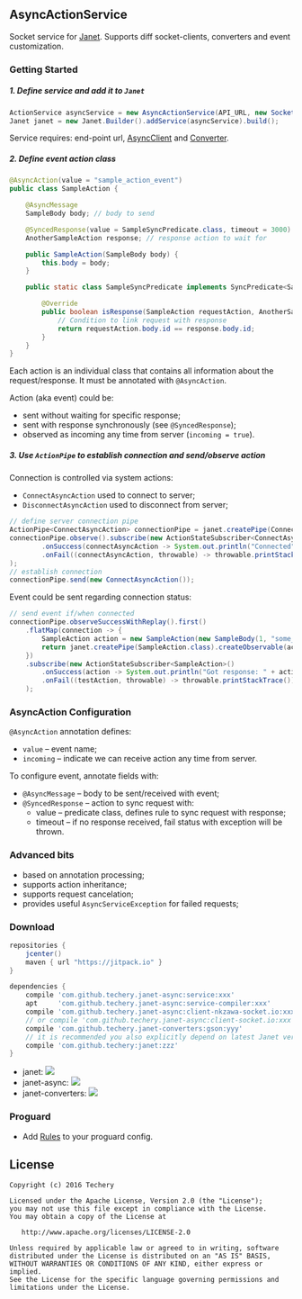 ## AsyncActionService
Socket service for [Janet](https://github.com/techery/janet). Supports diff socket-clients, converters and event customization.

### Getting Started
##### 1. Define service and add it to `Janet`
```java
ActionService asyncService = new AsyncActionService(API_URL, new SocketIO(), new GsonConverter(new Gson()))
Janet janet = new Janet.Builder().addService(asyncService).build();
```

Service requires: end-point url, [AsyncClient](clients) and [Converter](https://github.com/techery/janet-converters).
 
##### 2. Define event action class
```java
@AsyncAction(value = "sample_action_event")
public class SampleAction {

    @AsyncMessage
    SampleBody body; // body to send

    @SyncedResponse(value = SampleSyncPredicate.class, timeout = 3000)
    AnotherSampleAction response; // response action to wait for

    public SampleAction(SampleBody body) {
        this.body = body;
    }

    public static class SampleSyncPredicate implements SyncPredicate<SampleAction, AnotherSampleAction> {

        @Override
        public boolean isResponse(SampleAction requestAction, AnotherSampleAction response) {
            // Condition to link request with response
            return requestAction.body.id == response.body.id;
        }
    }
}
```
Each action is an individual class that contains all information about the request/response.
It must be annotated with `@AsyncAction`.

Action (aka event) could be:
* sent without waiting for specific response;
* sent with response synchronously (see `@SyncedResponse`);
* observed as incoming any time from server (`incoming = true`).

##### 3. Use `ActionPipe` to establish connection and send/observe action
Connection is controlled via system actions:
* `ConnectAsyncAction` used to connect to server;
* `DisconnectAsyncAction` used to disconnect from server;

```java
// define server connection pipe
ActionPipe<ConnectAsyncAction> connectionPipe = janet.createPipe(ConnectAsyncAction.class, Schedulers.io());
connectionPipe.observe().subscribe(new ActionStateSubscriber<ConnectAsyncAction>()
        .onSuccess(connectAsyncAction -> System.out.println("Connected"))
        .onFail((connectAsyncAction, throwable) -> throwable.printStackTrace())
);
// establish connection
connectionPipe.send(new ConnectAsyncAction());
```

Event could be sent regarding connection status:
```java
// send event if/when connected
connectionPipe.observeSuccessWithReplay().first()
    .flatMap(connection -> {
        SampleAction action = new SampleAction(new SampleBody(1, "some_payload"));
        return janet.createPipe(SampleAction.class).createObservable(action);
    })
    .subscribe(new ActionStateSubscriber<SampleAction>()
        .onSuccess(action -> System.out.println("Got response: " + action.response.body))
        .onFail((testAction, throwable) -> throwable.printStackTrace())
    );
```

### AsyncAction Configuration

`@AsyncAction` annotation defines:
* `value` – event name;
* `incoming` – indicate we can receive action any time from server.  

To configure event, annotate fields with:
* `@AsyncMessage` – body to be sent/received with event;
* `@SyncedResponse` – action to sync request with:
    * value – predicate class, defines rule to sync request with response;
    * timeout – if no response received, fail status with exception will be thrown.

### Advanced bits
* based on annotation processing;
* supports action inheritance;
* supports request cancelation;
* provides useful `AsyncServiceException` for failed requests;

### Download
```groovy
repositories {
    jcenter()
    maven { url "https://jitpack.io" }
}

dependencies {
    compile 'com.github.techery.janet-async:service:xxx'
    apt     'com.github.techery.janet-async:service-compiler:xxx'
    compile 'com.github.techery.janet-async:client-nkzawa-socket.io:xxx'
    // or compile 'com.github.techery.janet-async:client-socket.io:xxx'
    compile 'com.github.techery.janet-converters:gson:yyy'
    // it is recommended you also explicitly depend on latest Janet version for bug fixes and new features.
    compile 'com.github.techery:janet:zzz' 
}
```
* janet: [![](https://jitpack.io/v/techery/janet.svg)](https://jitpack.io/#techery/janet)
* janet-async: [![](https://jitpack.io/v/techery/janet-async.svg)](https://jitpack.io/#techery/janet-async)
* janet-converters: [![](https://jitpack.io/v/techery/janet-converters.svg)](https://jitpack.io/#techery/janet-converters)

### Proguard
* Add [Rules](service/proguard-rules.pro) to your proguard config.

## License

    Copyright (c) 2016 Techery

    Licensed under the Apache License, Version 2.0 (the "License");
    you may not use this file except in compliance with the License.
    You may obtain a copy of the License at

       http://www.apache.org/licenses/LICENSE-2.0

    Unless required by applicable law or agreed to in writing, software
    distributed under the License is distributed on an "AS IS" BASIS,
    WITHOUT WARRANTIES OR CONDITIONS OF ANY KIND, either express or implied.
    See the License for the specific language governing permissions and
    limitations under the License.


